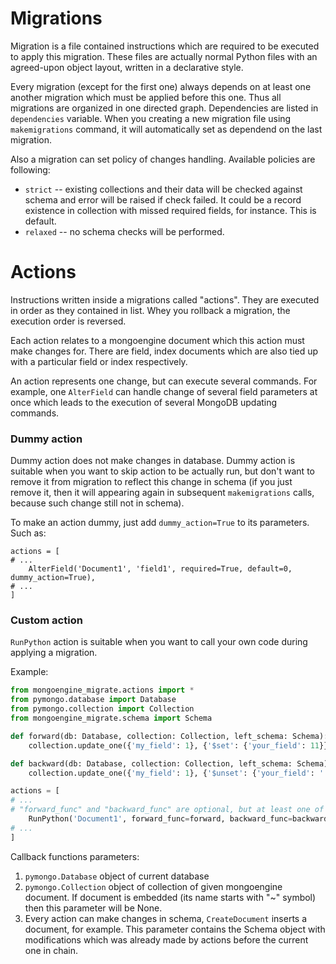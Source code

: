 # Migrations

Migration is a file contained instructions which are required to be executed to apply this 
migration. These files are actually normal Python files with an agreed-upon object layout, 
written in a declarative style.

Every migration (except for the first one) always depends on at least one another migration
which must be applied before this one. Thus all migrations are organized in one directed graph.
Dependencies are listed in `dependencies` variable. When you creating a new migration file using
`makemigrations` command, it will automatically set as dependend on the last migration.

Also a migration can set policy of changes handling. Available policies are following:

* `strict` -- existing collections and their data will be checked against schema and error will
be raised if check failed. It could be a record existence in collection with missed required 
fields, for instance. This is default.
* `relaxed` -- no schema checks will be performed.

# Actions 

Instructions written inside a migrations called "actions". They are executed in order as they
contained in list. Whey you rollback a migration, the execution order is reversed.

Each action relates to a mongoengine document which this action must make changes for. There are
field, index documents which are also tied up with a particular field or index respectively.

An action represents one change, but can execute several commands. For example, one `AlterField`
can handle change of several field parameters at once which leads to the execution of several
MongoDB updating commands.

### Dummy action

Dummy action does not make changes in database. Dummy action is suitable when you want to skip
action to be actually run, but don't want to remove it from migration to reflect this change
in schema (if you just remove it, then it will appearing again in subsequent `makemigrations` calls,
because such change still not in schema).

To make an action dummy, just add `dummy_action=True` to its parameters. Such as:

```
actions = [
# ...
    AlterField('Document1', 'field1', required=True, default=0, dummy_action=True),
# ...
]
```

### Custom action

`RunPython` action is suitable when you want to call your own code during applying a migration.

Example:

```python
from mongoengine_migrate.actions import *
from pymongo.database import Database
from pymongo.collection import Collection
from mongoengine_migrate.schema import Schema

def forward(db: Database, collection: Collection, left_schema: Schema):
    collection.update_one({'my_field': 1}, {'$set': {'your_field': 11}})

def backward(db: Database, collection: Collection, left_schema: Schema):
    collection.update_one({'my_field': 1}, {'$unset': {'your_field': ''}})

actions = [
# ...
# "forward_func" and "backward_func" are optional, but at least one of them must be set
    RunPython('Document1', forward_func=forward, backward_func=backward)
# ...
]
```

Callback functions parameters:

1. `pymongo.Database` object of current database
1. `pymongo.Collection` object of collection of given mongoengine document. If document is 
embedded (its name starts with "~" symbol) then this parameter will be None.
1. Every action can make changes in schema, `CreateDocument` inserts a document, for example. 
This parameter contains the Schema object with modifications which was already made by 
actions before the current one in chain.
